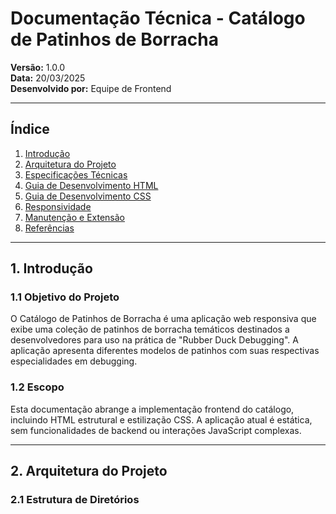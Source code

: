 # Documentação Técnica - Catálogo de Patinhos de Borracha

**Versão:** 1.0.0  
**Data:** 20/03/2025  
**Desenvolvido por:** Equipe de Frontend  

---

## Índice

1. [Introdução](#1-introdução)
2. [Arquitetura do Projeto](#2-arquitetura-do-projeto)
3. [Especificações Técnicas](#3-especificações-técnicas)
4. [Guia de Desenvolvimento HTML](#4-guia-de-desenvolvimento-html)
5. [Guia de Desenvolvimento CSS](#5-guia-de-desenvolvimento-css)
6. [Responsividade](#6-responsividade)
7. [Manutenção e Extensão](#7-manutenção-e-extensão)
8. [Referências](#8-referências)

---

## 1. Introdução

### 1.1 Objetivo do Projeto

O Catálogo de Patinhos de Borracha é uma aplicação web responsiva que exibe uma coleção de patinhos de borracha temáticos destinados a desenvolvedores para uso na prática de "Rubber Duck Debugging". A aplicação apresenta diferentes modelos de patinhos com suas respectivas especialidades em debugging.

### 1.2 Escopo

Esta documentação abrange a implementação frontend do catálogo, incluindo HTML estrutural e estilização CSS. A aplicação atual é estática, sem funcionalidades de backend ou interações JavaScript complexas.

---

## 2. Arquitetura do Projeto

### 2.1 Estrutura de Diretórios
